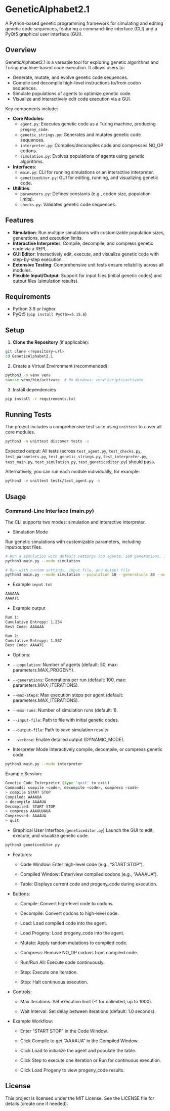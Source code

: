 # GeneticAlphabet2.1

A Python-based genetic programming framework for simulating and editing genetic code sequences, featuring a command-line interface (CLI) and a PyQt5 graphical user interface (GUI).

## Overview

GeneticAlphabet2.1 is a versatile tool for exploring genetic algorithms and Turing machine-based code execution. It allows users to:
- Generate, mutate, and evolve genetic code sequences.
- Compile and decompile high-level instructions to/from codon sequences.
- Simulate populations of agents to optimize genetic code.
- Visualize and interactively edit code execution via a GUI.

Key components include:
- **Core Modules**:
  - `agent.py`: Executes genetic code as a Turing machine, producing `progeny_code`.
  - `genetic_strings.py`: Generates and mutates genetic code sequences.
  - `interpreter.py`: Compiles/decompiles code and compresses NO_OP codons.
  - `simulation.py`: Evolves populations of agents using genetic algorithms.
- **Interfaces**:
  - `main.py`: CLI for running simulations or an interactive interpreter.
  - `geneticeditor.py`: GUI for editing, running, and visualizing genetic code.
- **Utilities**:
  - `parameters.py`: Defines constants (e.g., codon size, population limits).
  - `checks.py`: Validates genetic code sequences.

## Features

- **Simulation**: Run multiple simulations with customizable population sizes, generations, and execution limits.
- **Interactive Interpreter**: Compile, decompile, and compress genetic code via a REPL.
- **GUI Editor**: Interactively edit, execute, and visualize genetic code with step-by-step execution.
- **Extensive Testing**: Comprehensive unit tests ensure reliability across all modules.
- **Flexible Input/Output**: Support for input files (initial genetic codes) and output files (simulation results).

## Requirements

- Python 3.9 or higher
- PyQt5 (`pip install PyQt5>=5.15.6`)

## Setup

1. **Clone the Repository** (if applicable):
```bash
git clone <repository-url>
cd GeneticAlphabet2.1
```

2. Create a Virtual Environment (recommended):
```bash
python3 -m venv venv
source venv/bin/activate  # On Windows: venv\Scripts\activate
```

3. Install dependencies
```bash
pip install -r requirements.txt
```

## Running Tests
The project includes a comprehensive test suite using `unittest` to cover all core modules.

```bash
python3 -m unittest discover tests -v
```

Expected output: All tests (across `test_agent.py`, `test_checks.py`, `test_parameters.py`, `test_genetic_strings.py`, `test_interpreter.py`, `test_main.py`, `test_simulation.py`, `test_geneticeditor.py`) should pass.

Alternatively, you can run each module individually, for example:

```bash
python3 -m unittest tests/test_agent.py -v
```

## Usage
### Command-Line Interface (main.py)
The CLI supports two modes: simulation and interactive interpreter.

* Simulation Mode

Run genetic simulations with customizable parameters, including input/output files.

```bash
# Run a simulation with default settings (50 agents, 100 generations, 1 run)
python3 main.py --mode simulation

# Run with custom settings, input file, and output file
python3 main.py --mode simulation --population 10 --generations 20 --max-steps 200 --max-runs 2 --input-file input.txt --output-file results.txt --verbose
```

* Example `input.txt`

```bash
AAAAAA
AAAATC
```

* Example output

```bash
Run 1:
Cumulative Entropy: 1.234
Best Code: AAAAAA

Run 2:
Cumulative Entropy: 1.567
Best Code: AAAATC
```

* Options:
 * `--population`: Number of agents (default: 50, max: parameters.MAX_PROGENY).

 * `--generations`: Generations per run (default: 100, max: parameters.MAX_ITERATIONS).

 * `--max-steps`: Max execution steps per agent (default: parameters.MAX_ITERATIONS).

 * `--max-runs`: Number of simulation runs (default: 1).

 * `--input-file`: Path to file with initial genetic codes.

 * `--output-file`: Path to save simulation results.

 * `--verbose`: Enable detailed output (DYNAMIC_MODE).

* Interpreter Mode
Interactively compile, decompile, or compress genetic code.

```bash
python3 main.py --mode interpreter
```

Example Session:

```bash
Genetic Code Interpreter (type 'quit' to exit)
Commands: compile <code>, decompile <code>, compress <code>
> compile START STOP
Compiled: AAAAUA
> decompile AAAAUA
Decompiled: START STOP
> compress AAAUUUAUA
Compressed: AAAAUA
> quit
```

* Graphical User Interface (`geneticeditor.py`)
Launch the GUI to edit, execute, and visualize genetic code.

```bash
python3 geneticeditor.py
```

- Features:
  - Code Window: Enter high-level code (e.g., “START STOP”).

  - Compiled Window: Enter/view compiled codons (e.g., “AAAAUA”).

  - Table: Displays current code and progeny_code during execution.

- Buttons:
  - Compile: Convert high-level code to codons.

  - Decompile: Convert codons to high-level code.

  - Load: Load compiled code into the agent.

  - Load Progeny: Load progeny_code into the agent.

  - Mutate: Apply random mutations to compiled code.

  - Compress: Remove NO_OP codons from compiled code.

  - Run/Run All: Execute code continuously.

  - Step: Execute one iteration.

  - Stop: Halt continuous execution.

- Controls:
  - Max Iterations: Set execution limit (-1 for unlimited, up to 1000).

  - Wait Interval: Set delay between iterations (default: 1.0 seconds).

- Example Workflow:
  - Enter “START STOP” in the Code Window.

  - Click Compile to get “AAAAUA” in the Compiled Window.

  - Click Load to initialize the agent and populate the table.

  - Click Step to execute one iteration or Run for continuous execution.

  - Click Load Progeny to view progeny_code results.

## License
This project is licensed under the MIT License. See the LICENSE file for details (create one if needed).
